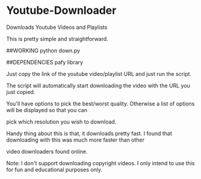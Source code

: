 Youtube-Downloader
==================

Downloads Youtube Videos and Playlists

This is pretty simple and straightforward.

##WORKING
python down.py <url>


##DEPENDENCIES
 pafy library

Just copy the link of the youtube video/playlist URL and just run the script.

The script will automatically start downloading the video with the URL you just copied.

You'll have options to pick the best/worst quality. Otherwise a list of options will be displayed so that you can 

pick which resolution you wish to download.

Handy thing about this is that, it downloads pretty fast. I found that downloading with this was much more faster than other 

video downloaders found online.

Note: I don't support downloading copyright videos. I only intend to use this for fun and educational purposes only.
